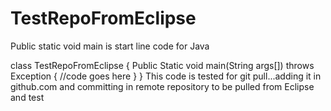 # TestRepoFromEclipse

Public static void main is start line code for Java

class TestRepoFromEclipse 
{
Public Static void main(String args[]) throws Exception
{
//code goes here
}
}
This code is tested for git pull...adding it in github.com 
and committing in remote repository to be pulled 
from Eclipse and test
